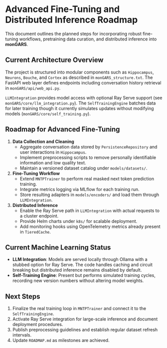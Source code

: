 # Advanced Fine-Tuning and Distributed Inference Roadmap

This document outlines the planned steps for incorporating robust fine-tuning workflows, pretraining data curation, and distributed inference into **monGARS**.

## Current Architecture Overview

The project is structured into modular components such as `Hippocampus`, `Neurons`, `Bouche`, and `Cortex` as described in `monGARS_structure.txt`. The FastAPI web layer defines endpoints including conversation history retrieval in `monGARS/api/web_api.py`.

`LLMIntegration` provides model access with optional Ray Serve support (see `monGARS/core/llm_integration.py`). The `SelfTrainingEngine` batches data for later training though it currently simulates updates without modifying models (`monGARS/core/self_training.py`).

## Roadmap for Advanced Fine-Tuning

1. **Data Collection and Cleaning**
   - Aggregate conversation data stored by `PersistenceRepository` and user interactions in `Hippocampus`.
   - Implement preprocessing scripts to remove personally identifiable information and low quality text.
   - Maintain a versioned dataset catalog under `models/datasets/`.
2. **Fine-Tuning Workflow**
   - Extend `MNTPTrainer` to perform real masked next token prediction training.
   - Integrate metrics logging via MLflow for each training run.
   - Store resulting adapters in `models/encoders/` and load them through `LLMIntegration`.
3. **Distributed Inference**
   - Enable the Ray Serve path in `LLMIntegration` with actual requests to a cluster endpoint.
   - Provide Helm charts under `k8s/` for scalable deployment.
   - Add monitoring hooks using OpenTelemetry metrics already present in `TieredCache`.

## Current Machine Learning Status

- **LLM Integration**: Models are served locally through Ollama with a stubbed option for Ray Serve. The code handles caching and circuit breaking but distributed inference remains disabled by default.
- **Self-Training Engine**: Present but performs simulated training cycles, recording new version numbers without altering model weights.

## Next Steps

1. Finalize the real training loop in `MNTPTrainer` and connect it to the `SelfTrainingEngine`.
2. Activate Ray Serve integration for large-scale inference and document deployment procedures.
3. Publish preprocessing guidelines and establish regular dataset refresh intervals.
4. Update `ROADMAP.md` as milestones are achieved.
